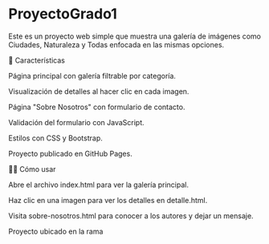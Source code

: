 # ProyectoGrado1

Este es un proyecto web simple que muestra una galería de imágenes como Ciudades, Naturaleza y Todas enfocada en las mismas opciones.

🤞 Características

Página principal con galería filtrable por categoría.

Visualización de detalles al hacer clic en cada imagen.

Página "Sobre Nosotros" con formulario de contacto.

Validación del formulario con JavaScript.

Estilos con CSS y Bootstrap.

Proyecto publicado en GitHub Pages.

🐱‍👤 Cómo usar

Abre el archivo index.html para ver la galería principal.

Haz clic en una imagen para ver los detalles en detalle.html.

Visita sobre-nosotros.html para conocer a los autores y dejar un mensaje.

Proyecto ubicado en la rama <MASTER>
